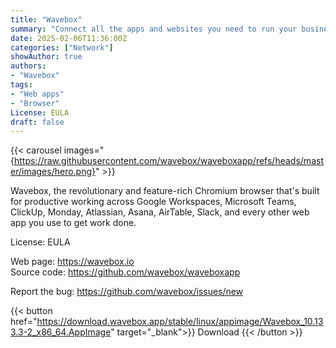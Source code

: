 ```yaml
---
title: "Wavebox"
summary: "Connect all the apps and websites you need to run your business and stay signed-in to every account"
date: 2025-02-06T11:36:00Z
categories: ["Network"]
showAuthor: true
authors:
- "Wavebox"
tags: 
- "Web apps"
- "Browser"
License: EULA
draft: false
---
```


{{< carousel images="{https://raw.githubusercontent.com/wavebox/waveboxapp/refs/heads/master/images/hero.png}" >}}

Wavebox, the revolutionary and feature-rich Chromium browser that's built for productive working across Google Workspaces, Microsoft Teams, ClickUp, Monday, Atlassian, Asana, AirTable, Slack, and every other web app you use to get work done.

License: EULA

Web page: <https://wavebox.io>  
Source code: <https://github.com/wavebox/waveboxapp>

Report the bug: <https://github.com/wavebox/issues/new>  

{{< button href="https://download.wavebox.app/stable/linux/appimage/Wavebox_10.133.3-2_x86_64.AppImage" target="_blank">}}
Download
{{< /button >}}